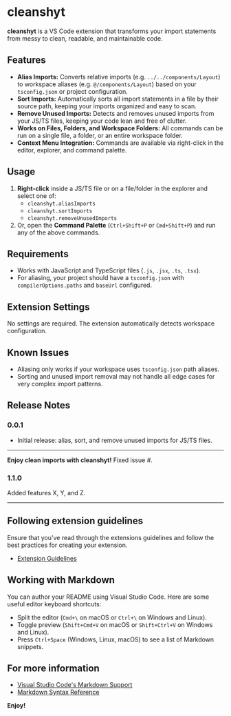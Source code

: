 # cleanshyt

**cleanshyt** is a VS Code extension that transforms your import statements from messy to clean, readable, and maintainable code.

## Features

- **Alias Imports:** Converts relative imports (e.g. `../../components/Layout`) to workspace aliases (e.g. `@/components/Layout`) based on your `tsconfig.json` or project configuration.
- **Sort Imports:** Automatically sorts all import statements in a file by their source path, keeping your imports organized and easy to scan.
- **Remove Unused Imports:** Detects and removes unused imports from your JS/TS files, keeping your code lean and free of clutter.
- **Works on Files, Folders, and Workspace Folders:** All commands can be run on a single file, a folder, or an entire workspace folder.
- **Context Menu Integration:** Commands are available via right-click in the editor, explorer, and command palette.

## Usage

1. **Right-click** inside a JS/TS file or on a file/folder in the explorer and select one of:
   - `cleanshyt.aliasImports`
   - `cleanshyt.sortImports`
   - `cleanshyt.removeUnusedImports`
2. Or, open the **Command Palette** (`Ctrl+Shift+P` or `Cmd+Shift+P`) and run any of the above commands.

## Requirements

- Works with JavaScript and TypeScript files (`.js`, `.jsx`, `.ts`, `.tsx`).
- For aliasing, your project should have a `tsconfig.json` with `compilerOptions.paths` and `baseUrl` configured.

## Extension Settings

No settings are required. The extension automatically detects workspace configuration.

## Known Issues

- Aliasing only works if your workspace uses `tsconfig.json` path aliases.
- Sorting and unused import removal may not handle all edge cases for very complex import patterns.

## Release Notes

### 0.0.1

- Initial release: alias, sort, and remove unused imports for JS/TS files.

---

**Enjoy clean imports with cleanshyt!**
Fixed issue #.

### 1.1.0

Added features X, Y, and Z.

---

## Following extension guidelines

Ensure that you've read through the extensions guidelines and follow the best practices for creating your extension.

* [Extension Guidelines](https://code.visualstudio.com/api/references/extension-guidelines)

## Working with Markdown

You can author your README using Visual Studio Code. Here are some useful editor keyboard shortcuts:

* Split the editor (`Cmd+\` on macOS or `Ctrl+\` on Windows and Linux).
* Toggle preview (`Shift+Cmd+V` on macOS or `Shift+Ctrl+V` on Windows and Linux).
* Press `Ctrl+Space` (Windows, Linux, macOS) to see a list of Markdown snippets.

## For more information

* [Visual Studio Code's Markdown Support](http://code.visualstudio.com/docs/languages/markdown)
* [Markdown Syntax Reference](https://help.github.com/articles/markdown-basics/)

**Enjoy!**
